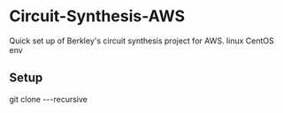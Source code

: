# Circuit-Synthesis-AWS
Quick set up of Berkley's circuit synthesis project for AWS. linux CentOS env

## Setup

git clone ---recursive 

